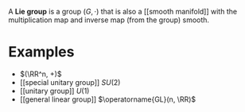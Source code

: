 A **Lie group** is a group $(G, \cdot)$ that is also a [[smooth manifold]] with the multiplication map and inverse map (from the group) smooth. 

# Examples

* $(\RR^n, +)$
* [[special unitary group]] $SU(2)$
* [[unitary group]] $U(1)$
* [[general linear group]] $\operatorname{GL}(n, \RR)$